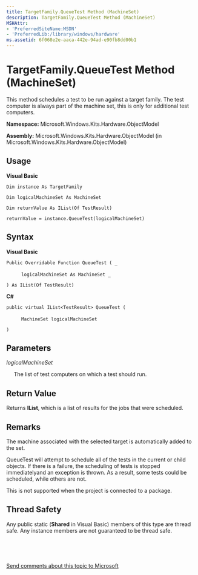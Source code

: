 ```yaml
---
title: TargetFamily.QueueTest Method (MachineSet)
description: TargetFamily.QueueTest Method (MachineSet)
MSHAttr:
- 'PreferredSiteName:MSDN'
- 'PreferredLib:/library/windows/hardware'
ms.assetid: 6f068e2e-aaca-442e-94ad-e90fb8dd00b1
---
```


# TargetFamily.QueueTest Method (MachineSet)


This method schedules a test to be run against a target family. The test computer is always part of the machine set, this is only for additional test computers.

**Namespace:** Microsoft.Windows.Kits.Hardware.ObjectModel

**Assembly:** Microsoft.Windows.Kits.Hardware.ObjectModel (in Microsoft.Windows.Kits.Hardware.ObjectModel)

## <span id="Usage"></span><span id="usage"></span><span id="USAGE"></span>Usage


**Visual Basic**

`Dim instance As TargetFamily`

`Dim logicalMachineSet As MachineSet`

`Dim returnValue As IList(Of TestResult)`

`returnValue = instance.QueueTest(logicalMachineSet)`

## <span id="Syntax"></span><span id="syntax"></span><span id="SYNTAX"></span>Syntax


**Visual Basic**

`Public Overridable Function QueueTest ( _`

          `logicalMachineSet As MachineSet _`

`) As IList(Of TestResult)`

**C#**

`public virtual IList<TestResult> QueueTest (`

          `MachineSet logicalMachineSet`

`)`

## <span id="Parameters"></span><span id="parameters"></span><span id="PARAMETERS"></span>Parameters


*logicalMachineSet*

     The list of test computers on which a test should run.

## <span id="Return_Value"></span><span id="return_value"></span><span id="RETURN_VALUE"></span>Return Value


Returns **IList**, which is a list of results for the jobs that were scheduled.

## <span id="Remarks"></span><span id="remarks"></span><span id="REMARKS"></span>Remarks


The machine associated with the selected target is automatically added to the set.

QueueTest will attempt to schedule all of the tests in the current or child objects. If there is a failure, the scheduling of tests is stopped immediatelyand an exception is thrown. As a result, some tests could be scheduled, while others are not.

This is not supported when the project is connected to a package.

## <span id="Thread_Safety"></span><span id="thread_safety"></span><span id="THREAD_SAFETY"></span>Thread Safety


Any public static (**Shared** in Visual Basic) members of this type are thread safe. Any instance members are not guaranteed to be thread safe.

 

 

[Send comments about this topic to Microsoft](mailto:wsddocfb@microsoft.com?subject=Documentation%20feedback%20%5Bp_hlk_om\p_hlk_om%5D:%20TargetFamily.QueueTest%20Method%20%28MachineSet%29%20%20RELEASE:%20%288/1/2017%29&body=%0A%0APRIVACY%20STATEMENT%0A%0AWe%20use%20your%20feedback%20to%20improve%20the%20documentation.%20We%20don't%20use%20your%20email%20address%20for%20any%20other%20purpose,%20and%20we'll%20remove%20your%20email%20address%20from%20our%20system%20after%20the%20issue%20that%20you're%20reporting%20is%20fixed.%20While%20we're%20working%20to%20fix%20this%20issue,%20we%20might%20send%20you%20an%20email%20message%20to%20ask%20for%20more%20info.%20Later,%20we%20might%20also%20send%20you%20an%20email%20message%20to%20let%20you%20know%20that%20we've%20addressed%20your%20feedback.%0A%0AFor%20more%20info%20about%20Microsoft's%20privacy%20policy,%20see%20http://privacy.microsoft.com/en-us/default.aspx. "Send comments about this topic to Microsoft")




